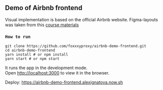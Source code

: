 ## Demo of Airbnb frontend
Visual implementation is based on the official Airbnb website. 
Figma-layouts was taken from this [course materials](https://skl.sh/2ZbsiOL)

### `How to run`

    git clone https://github.com/foxxxyproxy/airbnb-demo-frontend.git
    cd airbnb-demo-frontend
    yarn install # or npm install
    yarn start # or npm start

It runs the app in the development mode.<br>
Open [http://localhost:3000](http://localhost:3000) to view it in the browser.

Deploy: https://airbnb-demo-frontend.alexignatova.now.sh
